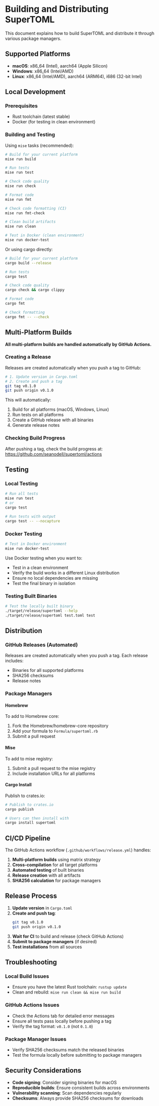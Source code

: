# Building and Distributing SuperTOML

This document explains how to build SuperTOML and distribute it through various package managers.

## Supported Platforms

- **macOS**: x86_64 (Intel), aarch64 (Apple Silicon)
- **Windows**: x86_64 (Intel/AMD)
- **Linux**: x86_64 (Intel/AMD), aarch64 (ARM64), i686 (32-bit Intel)

## Local Development

### Prerequisites
- Rust toolchain (latest stable)
- Docker (for testing in clean environment)

### Building and Testing

Using `mise` tasks (recommended):
```bash
# Build for your current platform
mise run build

# Run tests
mise run test

# Check code quality
mise run check

# Format code
mise run fmt

# Check code formatting (CI)
mise run fmt-check

# Clean build artifacts
mise run clean

# Test in Docker (clean environment)
mise run docker-test
```

Or using cargo directly:
```bash
# Build for your current platform
cargo build --release

# Run tests
cargo test

# Check code quality
cargo check && cargo clippy

# Format code
cargo fmt

# Check formatting
cargo fmt -- --check
```

## Multi-Platform Builds

**All multi-platform builds are handled automatically by GitHub Actions.**

### Creating a Release
Releases are created automatically when you push a tag to GitHub:

```bash
# 1. Update version in Cargo.toml
# 2. Create and push a tag
git tag v0.1.0
git push origin v0.1.0
```

This will automatically:
1. Build for all platforms (macOS, Windows, Linux)
2. Run tests on all platforms
3. Create a GitHub release with all binaries
4. Generate release notes

### Checking Build Progress
After pushing a tag, check the build progress at:
https://github.com/seanodell/supertoml/actions

## Testing

### Local Testing
```bash
# Run all tests
mise run test
# or
cargo test

# Run tests with output
cargo test -- --nocapture
```

### Docker Testing
```bash
# Test in Docker environment
mise run docker-test
```

Use Docker testing when you want to:
- Test in a clean environment
- Verify the build works in a different Linux distribution
- Ensure no local dependencies are missing
- Test the final binary in isolation

### Testing Built Binaries
```bash
# Test the locally built binary
./target/release/supertoml --help
./target/release/supertoml test.toml test
```

## Distribution

### GitHub Releases (Automated)
Releases are created automatically when you push a tag. Each release includes:
- Binaries for all supported platforms
- SHA256 checksums
- Release notes

### Package Managers

#### Homebrew
To add to Homebrew core:
1. Fork the Homebrew/homebrew-core repository
2. Add your formula to `Formula/supertoml.rb`
3. Submit a pull request

#### Mise
To add to mise registry:
1. Submit a pull request to the mise registry
2. Include installation URLs for all platforms

#### Cargo Install
Publish to crates.io:
```bash
# Publish to crates.io
cargo publish

# Users can then install with
cargo install supertoml
```

## CI/CD Pipeline

The GitHub Actions workflow (`.github/workflows/release.yml`) handles:

1. **Multi-platform builds** using matrix strategy
2. **Cross-compilation** for all target platforms
3. **Automated testing** of built binaries
4. **Release creation** with all artifacts
5. **SHA256 calculation** for package managers

## Release Process

1. **Update version** in `Cargo.toml`
2. **Create and push tag**:
   ```bash
   git tag v0.1.0
   git push origin v0.1.0
   ```
3. **Wait for CI** to build and release (check GitHub Actions)
4. **Submit to package managers** (if desired)
5. **Test installations** from all sources

## Troubleshooting

### Local Build Issues
- Ensure you have the latest Rust toolchain: `rustup update`
- Clean and rebuild: `mise run clean && mise run build`

### GitHub Actions Issues
- Check the Actions tab for detailed error messages
- Ensure all tests pass locally before pushing a tag
- Verify the tag format: `v0.1.0` (not `0.1.0`)

### Package Manager Issues
- Verify SHA256 checksums match the released binaries
- Test the formula locally before submitting to package managers

## Security Considerations

- **Code signing**: Consider signing binaries for macOS
- **Reproducible builds**: Ensure consistent builds across environments
- **Vulnerability scanning**: Scan dependencies regularly
- **Checksums**: Always provide SHA256 checksums for downloads
